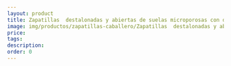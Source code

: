 ```yaml
---
layout: product
title: Zapatillas  destalonadas y abiertas de suelas microporosas con dibujos_30€
image: img/productos/zapatillas-caballero/Zapatillas  destalonadas y abiertas de suelas microporosas con dibujos_30€.jpeg
price: 
tags: 
description: 
order: 0
---
```

